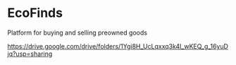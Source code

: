 # EcoFinds
Platform for buying and selling preowned goods

https://drive.google.com/drive/folders/1Ygi8H_UcLqxxq3k4I_wKEQ_g_16yuDjq?usp=sharing
